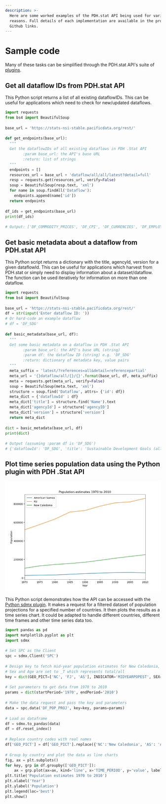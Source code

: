```yaml
---
description: >-
  Here are some worked examples of the PDH.stat API being used for various
  reasons. Full details of each implementation are available in the provided
  Github links.
---
```


# Sample code

Many of these tasks can be simplified through the PDH.stat API's suite of [plugins](../plugins/).

## **Get all dataflow IDs from PDH.stat API**

This Python script returns a list of all existing dataflowIDs. This can be useful for applications which need to check for new/updated dataflows.

```python
import requests
from bs4 import BeautifulSoup

base_url = 'https://stats-nsi-stable.pacificdata.org/rest/'

def get_endpoints(base_url):
  """
  Get the dataflowIDs of all existing dataflows in PDH .Stat API
        :param base_url: the API's base URL
        :return: list of strings
  """
  endpoints = []
  resources_url = base_url + 'dataflow/all/all/latest?detail=full'
  resp = requests.get(resources_url, verify=False)
  soup = BeautifulSoup(resp.text, 'xml')
  for name in soup.findAll('Dataflow'):
    endpoints.append(name['id'])
  return endpoints

df_ids = get_endpoints(base_url)
print(df_ids)

# Output: ['DF_COMMODITY_PRICES', 'DF_CPI', 'DF_CURRENCIES', 'DF_EMPLOYED', 'DF_EMPRATES', 'DF_GFS', 'DF_HHEXP', 'DF_IMTS', 'DF_LABEMP', 'DF_NATIONAL_ACCOUNTS', 'DF_NEET', 'DF_NMDI', 'DF_NMDI_DEV', 'DF_NMDI_EDU', 'DF_NMDI_FIS', 'DF_NMDI_HEA', 'DF_NMDI_INF', 'DF_NMDI_OTH', 'DF_NMDI_POP', 'DF_OVERSEAS_VISITORS', 'DF_POCKET', 'DF_POP_COAST', 'DF_POP_DENSITY', 'DF_POP_PROJ', 'DF_SDG', 'DF_SDG_01', 'DF_SDG_02', 'DF_SDG_03', 'DF_SDG_04', 'DF_SDG_05', 'DF_SDG_06', 'DF_SDG_07', 'DF_SDG_08', 'DF_SDG_09', 'DF_SDG_10', 'DF_SDG_11', 'DF_SDG_12', 'DF_SDG_13', 'DF_SDG_14', 'DF_SDG_15', 'DF_SDG_16', 'DF_SDG_17', 'DF_UIS', 'DF_VITAL']
```

## **Get basic metadata about a dataflow from PDH.stat API**

This Python script returns a dictionary with the title, agencyId, version for a given dataflowId. This can be useful for applications which harvest from PDH.stat or simply need to display information about a dataset/dataflow. The function can be used iteratively for information on more than one dataflow.

```python
import requests
from bs4 import BeautifulSoup

base_url = 'https://stats-nsi-stable.pacificdata.org/rest/'
df = str(input('Enter dataflow ID: '))
# Or hard-code an example dataflow
# df = 'DF_SDG'

def basic_metadata(base_url, df):
  """
  Get some basic metadata on a dataflow in PDH .Stat API
        :param base_url: the API's base URL (string)
        :param df: the dataflow ID (string) e.g. 'DF_SDG'
        :return: dictionary of metadata key, value pairs
  """
  meta_suffix = 'latest/?references=all&detail=referencepartial'
  meta_url = '{}dataflow/all/{}/{}'.format(base_url, df, meta_suffix)
  meta = requests.get(meta_url, verify=False)
  soup = BeautifulSoup(meta.text, 'xml')
  structure = soup.find('Dataflow', attrs= {'id': df})
  meta_dict = {'dataflowId' : df}
  meta_dict['title'] = structure.find('Name').text
  meta_dict['agencyId'] = structure['agencyID']
  meta_dict['version'] = structure['version']
  return meta_dict

dict = basic_metadata(base_url, df)
print(dict)

# Output (assuming :param df is 'DF_SDG')
# {'dataflowId': 'DF_SDG', 'title': 'Sustainable Development Goals (all)', 'agencyId': 'SPC', 'version': '3.0'}
```

## **Plot time series population data using the Python plugin with PDH .Stat API**

![](../../.gitbook/assets/population_snippet.png)

This Python script demonstrates how the API can be accessed with the [Python sdmx plugin](../plugins/python.md). It makes a request for a filtered dataset of population projections for a specified number of countries. It then plots the results as a time series chart. It could be adapted to handle different countries, different time frames and other time series data too.

```python
import pandas as pd
import matplotlib.pyplot as plt
import sdmx

# Set SPC as the Client 
spc = sdmx.Client('SPC')

# Design key to fetch mid-year population estimates for New Caledonia, Fiji and American Samoa
# Sex and Age are set to _T which represents total/all
key = dict(GEO_PICT=['NC', 'FJ', 'AS'], INDICATOR='MIDYEARPOPEST', SEX='_T', AGE='_T')

# Set parameters to get data from 1970 to 2010
params = dict(startPeriod='1970', endPeriod='2010')

# Make the data request and pass the key and parameters
data = spc.data('DF_POP_PROJ', key=key, params=params)

# Load as dataframe
df = sdmx.to_pandas(data)
df = df.reset_index()

# Replace country codes with real names
df['GEO_PICT'] = df['GEO_PICT'].replace({'NC':'New Caledonia', 'AS': 'American Samoa', 'FJ': 'Fiji'})

# Group by country and plot the data as line charts
fig, ax = plt.subplots()
for key, grp in df.groupby(['GEO_PICT']):
    ax = grp.plot(ax=ax, kind='line', x='TIME_PERIOD', y='value', label=key)
plt.title('Population estimates 1970 to 2010')
plt.xlabel('Year')
plt.ylabel('Population')
plt.legend(loc='best')
plt.show()
```

